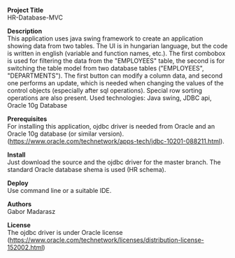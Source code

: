 **Project Title**  
HR-Database-MVC

**Description**  
This application uses java swing framework to create an application showing data from two tables. The UI is in hungarian language, but the code is written in english (variable and function names, etc.). The first combobox is used for filtering the data from the "EMPLOYEES" table, the second is for switching the table model from two database tables ("EMPLOYEES", "DEPARTMENTS"). The first button can modify a column data, and second one performs an update, which is needed when changing the values of the control objects (especially after sql operations). Special row sorting operations are also present.
Used technologies: Java swing, JDBC api, Oracle 10g Database

**Prerequisites**  
For installing this application, ojdbc driver is needed from Oracle and an Oracle 10g database (or similar version).
(https://www.oracle.com/technetwork/apps-tech/jdbc-10201-088211.html).

**Install**  
Just download the source and the ojdbc driver for the master branch. The standard Oracle database shema is used (HR schema).

**Deploy**  
Use command line or a suitable IDE.

**Authors**  
Gabor Madarasz

**License**  
The ojdbc driver is under Oracle license (https://www.oracle.com/technetwork/licenses/distribution-license-152002.html) 
